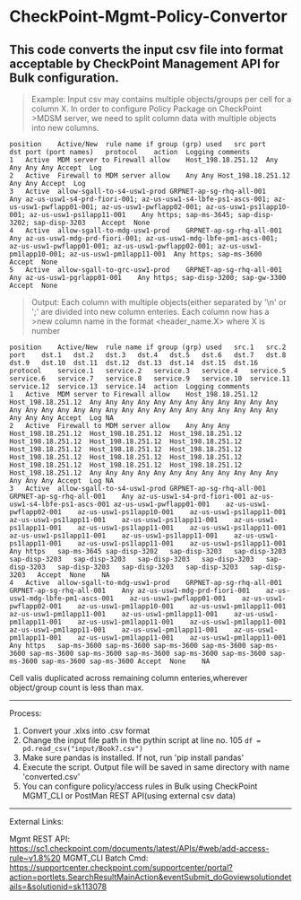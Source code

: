 # CheckPoint-Mgmt-Policy-Convertor

This code converts the input csv file into format acceptable by CheckPoint Management API for Bulk configuration.
---

>Example:
>Input csv may contains multiple objects/groups per cell for a column X. In order to configure Policy Package on CheckPoint >MDSM server, we need to split column data with multiple objects into new columns.

```
position	Active/New	rule name if group (grp) used	src	port	dst	port (port names)	protocol	action	Logging	comments
1	Active	MDM server to Firewall allow	Host_198.18.251.12	Any	Any	Any	Any	Accept	Log	
2	Active	Firewall to MDM server allow	Any	Any	Host_198.18.251.12	Any	Any	Accept	Log	
3	Active	allow-sgall-to-s4-usw1-prod	GRPNET-ap-sg-rhq-all-001	Any	az-us-usw1-s4-prd-fiori-001; az-us-usw1-s4-lbfe-ps1-ascs-001; az-us-usw1-pwflapp01-001; az-us-usw1-pwflapp02-001; az-us-usw1-ps1lapp10-001; az-us-usw1-ps1lapp11-001	Any	https; sap-ms-3645; sap-disp-3202; sap-disp-3203	Accept	None	
4	Active	allow-sgall-to-mdg-usw1-prod	GRPNET-ap-sg-rhq-all-001	Any	az-us-usw1-mdg-prd-fiori-001; az-us-usw1-mdg-lbfe-pm1-ascs-001; az-us-usw1-pwflapp01-001; az-us-usw1-pwflapp02-001; az-us-usw1-pm1lapp10-001; az-us-usw1-pm1lapp11-001	Any	https; sap-ms-3600	Accept	None	
5	Active	allow-sgall-to-grc-usw1-prod	GRPNET-ap-sg-rhq-all-001	Any	az-us-usw1-pgrlapp01-001	Any	https; sap-disp-3200; sap-gw-3300	Accept	None	
```


>Output:
>Each column with multiple objects(either separated by '\n' or ';' are divided into new column enteries. Each column now has a >new column name in the format <header_name.X> where X is number

```
position	Active/New	rule name if group (grp) used	src.1	src.2	port	dst.1	dst.2	dst.3	dst.4	dst.5	dst.6	dst.7	dst.8	dst.9	dst.10	dst.11	dst.12	dst.13	dst.14	dst.15	dst.16	protocol	service.1	service.2	service.3	service.4	service.5	service.6	service.7	service.8	service.9	service.10	service.11	service.12	service.13	service.14	action	Logging	comments
1	Active	MDM server to Firewall allow	Host_198.18.251.12	Host_198.18.251.12	Any	Any	Any	Any	Any	Any	Any	Any	Any	Any	Any	Any	Any	Any	Any	Any	Any	Any	Any	Any	Any	Any	Any	Any	Any	Any	Any	Any	Any	Any	Any	Any	Accept	Log	NA
2	Active	Firewall to MDM server allow	Any	Any	Any	Host_198.18.251.12	Host_198.18.251.12	Host_198.18.251.12	Host_198.18.251.12	Host_198.18.251.12	Host_198.18.251.12	Host_198.18.251.12	Host_198.18.251.12	Host_198.18.251.12	Host_198.18.251.12	Host_198.18.251.12	Host_198.18.251.12	Host_198.18.251.12	Host_198.18.251.12	Host_198.18.251.12	Host_198.18.251.12	Any	Any	Any	Any	Any	Any	Any	Any	Any	Any	Any	Any	Any	Any	Any	Accept	Log	NA
3	Active	allow-sgall-to-s4-usw1-prod	GRPNET-ap-sg-rhq-all-001	GRPNET-ap-sg-rhq-all-001	Any	az-us-usw1-s4-prd-fiori-001	az-us-usw1-s4-lbfe-ps1-ascs-001	az-us-usw1-pwflapp01-001	az-us-usw1-pwflapp02-001	az-us-usw1-ps1lapp10-001	az-us-usw1-ps1lapp11-001	az-us-usw1-ps1lapp11-001	az-us-usw1-ps1lapp11-001	az-us-usw1-ps1lapp11-001	az-us-usw1-ps1lapp11-001	az-us-usw1-ps1lapp11-001	az-us-usw1-ps1lapp11-001	az-us-usw1-ps1lapp11-001	az-us-usw1-ps1lapp11-001	az-us-usw1-ps1lapp11-001	az-us-usw1-ps1lapp11-001	Any	https	sap-ms-3645	sap-disp-3202	sap-disp-3203	sap-disp-3203	sap-disp-3203	sap-disp-3203	sap-disp-3203	sap-disp-3203	sap-disp-3203	sap-disp-3203	sap-disp-3203	sap-disp-3203	sap-disp-3203	Accept	None	NA
4	Active	allow-sgall-to-mdg-usw1-prod	GRPNET-ap-sg-rhq-all-001	GRPNET-ap-sg-rhq-all-001	Any	az-us-usw1-mdg-prd-fiori-001	az-us-usw1-mdg-lbfe-pm1-ascs-001	az-us-usw1-pwflapp01-001	az-us-usw1-pwflapp02-001	az-us-usw1-pm1lapp10-001	az-us-usw1-pm1lapp11-001	az-us-usw1-pm1lapp11-001	az-us-usw1-pm1lapp11-001	az-us-usw1-pm1lapp11-001	az-us-usw1-pm1lapp11-001	az-us-usw1-pm1lapp11-001	az-us-usw1-pm1lapp11-001	az-us-usw1-pm1lapp11-001	az-us-usw1-pm1lapp11-001	az-us-usw1-pm1lapp11-001	az-us-usw1-pm1lapp11-001	Any	https	sap-ms-3600	sap-ms-3600	sap-ms-3600	sap-ms-3600	sap-ms-3600	sap-ms-3600	sap-ms-3600	sap-ms-3600	sap-ms-3600	sap-ms-3600	sap-ms-3600	sap-ms-3600	sap-ms-3600	Accept	None	NA
```

Cell valis duplicated across remaining column enteries,wherever object/group count is less than max.

---
Process:
1. Convert your .xlxs into .csv format
2. Change the input file path in the pythin script at line no. 105
```df = pd.read_csv("input/Book7.csv")```
3. Make sure pandas is installed. If not, run 'pip install pandas'
4. Execute the script. Output file will be saved in same directory with name 'converted.csv'
5. You can configure policy/access rules in Bulk using CheckPoint MGMT_CLI or PostMan REST API(using external csv data)
---

External Links:

Mgmt REST API: <https://sc1.checkpoint.com/documents/latest/APIs/#web/add-access-rule~v1.8%20>
MGMT_CLI Batch Cmd: <https://supportcenter.checkpoint.com/supportcenter/portal?action=portlets.SearchResultMainAction&eventSubmit_doGoviewsolutiondetails=&solutionid=sk113078>
